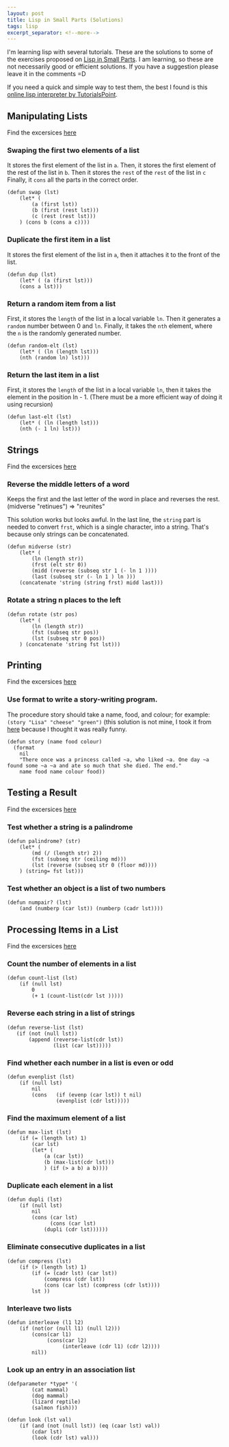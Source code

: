 ```yaml
---
layout: post
title: Lisp in Small Parts (Solutions)
tags: lisp 
excerpt_separator: <!--more-->
---
```

I'm learning lisp with several tutorials. These are the solutions to some of the exercises proposed on [Lisp in Small Parts](http://lisp.plasticki.com/show?14F). I am learning, so these are not necessarily good or efficient solutions. If you have a suggestion please leave it in the comments =D

If you need a quick and simple way to test them, the best I found is this [online lisp interpreter by TutorialsPoint](https://www.tutorialspoint.com/execute_lisp_online.php).
<!--more-->

## Manipulating Lists
Find the excersices [here](http://lisp.plasticki.com/show?2EE)

### Swaping the first two elements of a list
It stores the first element of the list in `a`. Then, it stores the first element of the rest of the list in `b`. Then it stores the `rest` of the `rest` of the list in `c`
Finally, it `cons` all the parts in the correct order.
```
(defun swap (lst) 
    (let* (
        (a (first lst))
        (b (first (rest lst)))
        (c (rest (rest lst)))
    ) (cons b (cons a c))))
```

### Duplicate the first item in a list
It stores the first element of the list in `a`, then it attaches it to the front of the list.
```
(defun dup (lst)
    (let* ( (a (first lst)))
    (cons a lst)))
```

### Return a random item from a list
First, it stores the `length` of the list in a local variable `ln`. Then it generates a `random` number between 0 and `ln`. Finally, it takes the `nth` element, where the `n` is the randomly generated number.
```
(defun random-elt (lst)
    (let* ( (ln (length lst)))
    (nth (random ln) lst)))
```
### Return the last item in a list
First, it stores the `length` of the list in a local variable `ln`, then it takes the element in the position ln - 1. (There must be a more efficient way of doing it using recursion)
```
(defun last-elt (lst)
    (let* ( (ln (length lst)))
    (nth (- 1 ln) lst)))
```

## Strings
Find the excersices [here](http://lisp.plasticki.com/show?HL)

### Reverse the middle letters of a word
Keeps the first and the last letter of the word in place and reverses the rest.
(midverse "retinues") => "reunites"

This solution works but looks awful. In the last line, the `string` part is needed to convert `frst`, which is a single character, into a string. That's because only strings can be concatenated.
```
(defun midverse (str)
    (let* (
        (ln (length str))
        (frst (elt str 0))
        (midd (reverse (subseq str 1 (- ln 1 ))))
        (last (subseq str (- ln 1 ) ln )))
    (concatenate 'string (string frst) midd last)))
```

### Rotate a string n places to the left
```
(defun rotate (str pos)
    (let* (
        (ln (length str))
        (fst (subseq str pos))
        (lst (subseq str 0 pos))
	) (concatenate 'string fst lst)))
```

## Printing
Find the excersices [here](http://lisp.plasticki.com/show?2EF)

### Use format to write a story-writing program. 
The procedure story should take a name, food, and colour; for example: `(story "Lisa" "cheese" "green")`
(this solution is not mine, I took it from [here](http://disq.us/p/1a38jr1) because I thought it was really funny.
```
(defun story (name food colour) 
  (format
    nil 
    "There once was a princess called ~a, who liked ~a. One day ~a found some ~a ~a and ate so much that she died. The end."
    name food name colour food))
```

## Testing a Result
Find the excersices [here](http://lisp.plasticki.com/show?1QF)

### Test whether a string is a palindrome
```
(defun palindrome? (str)
    (let* (
        (md (/ (length str) 2))
        (fst (subseq str (ceiling md)))
        (lst (reverse (subseq str 0 (floor md))))
    ) (string= fst lst)))
```

### Test whether an object is a list of two numbers
```
(defun numpair? (lst) 
    (and (numberp (car lst)) (numberp (cadr lst))))
```

## Processing Items in a List
Find the excersices [here](http://lisp.plasticki.com/show?HF)

### Count the number of elements in a list
```
(defun count-list (lst) 
    (if (null lst) 
        0
        (+ 1 (count-list(cdr lst )))))
```

### Reverse each string in a list of strings
```
(defun reverse-list (lst)
   (if (not (null lst))
       (append (reverse-list(cdr lst)) 
               (list (car lst)))))
```

### Find whether each number in a list is even or odd
```
(defun evenplist (lst)
    (if (null lst)
        nil
        (cons   (if (evenp (car lst)) t nil) 
                (evenplist (cdr lst)))))
```

### Find the maximum element of a list
```
(defun max-list (lst)
    (if (= (length lst) 1) 
        (car lst)
        (let* (
            (a (car lst))
            (b (max-list(cdr lst)))
            ) (if (> a b) a b))))
```

### Duplicate each element in a list
```
(defun dupli (lst)
    (if (null lst)
        nil
        (cons (car lst) 
              (cons (car lst) 
		    (dupli (cdr lst))))))
```

### Eliminate consecutive duplicates in a list

```
(defun compress (lst)
    (if (> (length lst) 1)
        (if (= (cadr lst) (car lst))
            (compress (cdr lst))
            (cons (car lst) (compress (cdr lst))))
        lst ))
```

### Interleave two lists

```
(defun interleave (l1 l2)
    (if (not(or (null l1) (null l2)))
        (cons(car l1) 
             (cons(car l2) 
                  (interleave (cdr l1) (cdr l2))))
        nil))
```

### Look up an entry in an association list

```
(defparameter *type* '(
        (cat mammal) 
        (dog mammal) 
        (lizard reptile)
        (salmon fish)))

(defun look (lst val)
    (if (and (not (null lst)) (eq (caar lst) val))
        (cdar lst)
        (look (cdr lst) val)))
```
